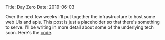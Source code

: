 Title: Day Zero
Date: 2019-06-03

Over the next few weeks I'll put together the infrastructure to host some web
UIs and apis.  This post is just a placeholder so that there's something to
serve. I'll be writing in more detail about some of the underlying tech
soon. Here's the [code](https://github.com/PaulRudin/xamaral).
